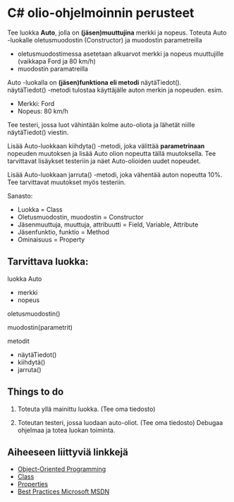 # C# olio-ohjelmoinnin perusteet

Tee luokka **Auto**, jolla on **(jäsen)muuttujina** merkki ja nopeus. 
Toteuta Auto -luokalle oletusmuodostin (Constructor) ja muodostin parametreilla 
- oletusmuodostimessa asetetaan alkuarvot merkki ja nopeus muuttujille (vaikkapa Ford ja 80 km/h)
- muodostin paramatreilla

Auto -luokalla on **(jäsen)funktiona eli metodi** näytäTiedot().  
näytäTiedot() -metodi tulostaa käyttäjälle auton merkin ja nopeuden. 
esim. 
* Merkki: Ford
* Nopeus: 80 km/h

Tee testeri, jossa luot vähintään kolme auto-oliota ja lähetät niille näytäTiedot() viestin.

Lisää Auto-luokkaan kiihdyta() -metodi, joka välittää **parametrinaan** nopeuden muutoksen ja 
lisää Auto olion nopeutta tällä muutoksella. Tee tarvittavat lisäykset testeriin ja näet Auto-olioiden uudet nopeudet.

Lisää Auto-luokkaan jarruta() -metodi, joka vähentää auton nopeutta 10%. Tee tarvittavat muutokset myös testeriin.

Sanasto:
- Luokka = Class
- Oletusmuodostin, muodostin = Constructor
- Jäsenmuuttuja, muuttuja, attribuutti = Field, Variable, Attribute
- Jäsenfunktio, funktio = Method
- Ominaisuus = Property

## Tarvittava luokka:

luokka Auto
- merkki
- nopeus

oletusmuodostin()

muodostin(parametrit)

metodit
- näytäTiedot()
- kiihdytä()
- jarruta()


## Things to do

1. Toteuta yllä mainittu luokka. (Tee oma tiedosto)

2. Toteutan testeri, jossa luodaan auto-oliot. (Tee oma tiedosto)
Debugaa ohjelmaa ja totea luokan toiminta.


## Aiheeseen liittyviä linkkejä

- [Object-Oriented Programming](https://msdn.microsoft.com/en-us/library/mt656686.aspx)
- [Class](https://msdn.microsoft.com/en-us/library/x9afc042.aspx)
- [Properties](https://msdn.microsoft.com/en-us/library/x9fsa0sw.aspx)
- [Best Practices Microsoft MSDN](https://msdn.microsoft.com/en-us/library/ms184412(v=vs.100).aspx)
